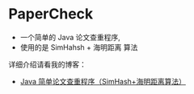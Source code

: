 # PaperCheck
- 一个简单的 Java 论文查重程序,
- 使用的是 SimHahsh + 海明距离 算法

详细介绍请看我的博客：

- [Java 简单论文查重程序（SimHash+海明距离算法）](https://blog.csdn.net/weixin_44911685/article/details/108785424)
